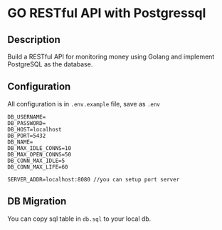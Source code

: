 # GO RESTful API with Postgressql

## Description
Build a RESTful API for monitoring money using Golang and implement PostgreSQL as the database.

## Configuration
All configuration is in `.env.example` file, save as `.env`
```
DB_USERNAME=
DB_PASSWORD=
DB_HOST=localhost
DB_PORT=5432
DB_NAME=
DB_MAX_IDLE_CONNS=10
DB_MAX_OPEN_CONNS=50
DB_CONN_MAX_IDLE=5
DB_CONN_MAX_LIFE=60

SERVER_ADDR=localhost:8080 //you can setup port server
```

## DB Migration
You can copy sql table in `db.sql` to your local db.